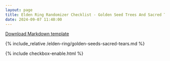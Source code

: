 ```yaml
---
layout: page
title: Elden Ring Randomizer Checklist - Golden Seed Trees And Sacred Tear Churches
date: 2024-09-07 11:40:00
---
```


[Download Markdown template](https://github.com/Zakkaruu/the-stone-tablet/raw/main/_posts/elden-ring/golden-seeds-sacred-tears.md)

{% include_relative /elden-ring/golden-seeds-sacred-tears.md %}

{% include checkbox-enable.html %}
